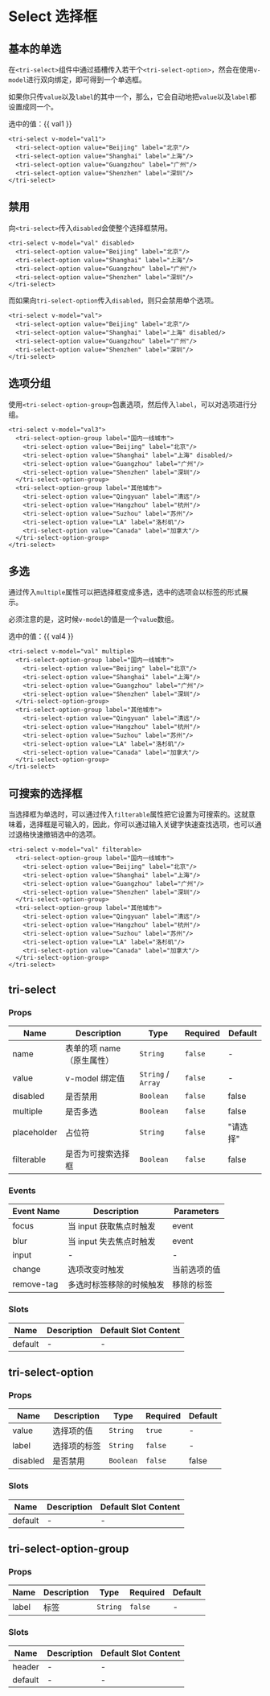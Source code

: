# Select 选择框

<script>
export default {
  data() {
    return {
      val1: '',
      val2: 'Beijing',
      val3: '',
      val4: [],
      val5: '',
    }
  }
}
</script>

## 基本的单选

在`<tri-select>`组件中通过插槽传入若干个`<tri-select-option>`，然会在使用`v-model`进行双向绑定，即可得到一个单选框。

如果你只传`value`以及`label`的其中一个，那么，它会自动地把`value`以及`label`都设置成同一个。

<tri-select v-model="val1">
  <tri-select-option value="Beijing"/>
  <tri-select-option value="Shanghai" label="上海"/>
  <tri-select-option label="广州"/>
  <tri-select-option value="Shenzhen" label="深圳"/>
</tri-select>

选中的值：{{ val1 }}

```vue
<tri-select v-model="val1">
  <tri-select-option value="Beijing" label="北京"/>
  <tri-select-option value="Shanghai" label="上海"/>
  <tri-select-option value="Guangzhou" label="广州"/>
  <tri-select-option value="Shenzhen" label="深圳"/>
</tri-select>
```

## 禁用

向`<tri-select>`传入`disabled`会使整个选择框禁用。

<tri-select v-model="val2" disabled>
  <tri-select-option value="Beijing" label="北京"/>
  <tri-select-option value="Shanghai" label="上海"/>
  <tri-select-option value="Guangzhou" label="广州"/>
  <tri-select-option value="Shenzhen" label="深圳"/>
</tri-select>

```vue
<tri-select v-model="val" disabled>
  <tri-select-option value="Beijing" label="北京"/>
  <tri-select-option value="Shanghai" label="上海"/>
  <tri-select-option value="Guangzhou" label="广州"/>
  <tri-select-option value="Shenzhen" label="深圳"/>
</tri-select>
```

而如果向`tri-select-option`传入`disabled`，则只会禁用单个选项。

<tri-select v-model="val2">
  <tri-select-option value="Beijing" label="北京"/>
  <tri-select-option value="Shanghai" label="上海" disabled/>
  <tri-select-option value="Guangzhou" label="广州"/>
  <tri-select-option value="Shenzhen" label="深圳"/>
</tri-select>

```vue
<tri-select v-model="val">
  <tri-select-option value="Beijing" label="北京"/>
  <tri-select-option value="Shanghai" label="上海" disabled/>
  <tri-select-option value="Guangzhou" label="广州"/>
  <tri-select-option value="Shenzhen" label="深圳"/>
</tri-select>
```

## 选项分组

使用`<tri-select-option-group>`包裹选项，然后传入`label`，可以对选项进行分组。

<tri-select v-model="val3">
<tri-select-option-group label="国内一线城市">
<tri-select-option value="Beijing" label="北京"/>
<tri-select-option value="Shanghai" label="上海" disabled/>
<tri-select-option value="Guangzhou" label="广州"/>
<tri-select-option value="Shenzhen" label="深圳"/> 
</tri-select-option-group>
<tri-select-option-group label="其他城市">
<tri-select-option value="Qingyuan" label="清远"/>
<tri-select-option value="Hangzhou" label="杭州"/>
<tri-select-option value="Suzhou" label="苏州"/>
<tri-select-option value="LA" label="洛杉矶"/>
<tri-select-option value="Canada" label="加拿大"/>
</tri-select-option-group>
</tri-select>

```vue
<tri-select v-model="val3">
  <tri-select-option-group label="国内一线城市">
    <tri-select-option value="Beijing" label="北京"/>
    <tri-select-option value="Shanghai" label="上海" disabled/>
    <tri-select-option value="Guangzhou" label="广州"/>
    <tri-select-option value="Shenzhen" label="深圳"/> 
  </tri-select-option-group>
  <tri-select-option-group label="其他城市">
    <tri-select-option value="Qingyuan" label="清远"/>
    <tri-select-option value="Hangzhou" label="杭州"/>
    <tri-select-option value="Suzhou" label="苏州"/>
    <tri-select-option value="LA" label="洛杉矶"/>
    <tri-select-option value="Canada" label="加拿大"/>
  </tri-select-option-group>
</tri-select>
```

## 多选

通过传入`multiple`属性可以把选择框变成多选，选中的选项会以标签的形式展示。

必须注意的是，这时候`v-model`的值是一个`value`数组。

<tri-select v-model="val4" multiple>
<tri-select-option-group label="国内一线城市">
<tri-select-option value="Beijing" label="北京"/>
<tri-select-option value="Shanghai" label="上海"/>
<tri-select-option value="Guangzhou" label="广州"/>
<tri-select-option value="Shenzhen" label="深圳"/> 
</tri-select-option-group>
<tri-select-option-group label="其他城市">
<tri-select-option value="Qingyuan" label="清远"/>
<tri-select-option value="Hangzhou" label="杭州"/>
<tri-select-option value="Suzhou" label="苏州"/>
<tri-select-option value="LA" label="洛杉矶"/>
<tri-select-option value="Canada" label="加拿大"/>
</tri-select-option-group>
</tri-select>

选中的值：{{ val4 }}

```vue
<tri-select v-model="val" multiple>
  <tri-select-option-group label="国内一线城市">
    <tri-select-option value="Beijing" label="北京"/>
    <tri-select-option value="Shanghai" label="上海"/>
    <tri-select-option value="Guangzhou" label="广州"/>
    <tri-select-option value="Shenzhen" label="深圳"/> 
  </tri-select-option-group>
  <tri-select-option-group label="其他城市">
    <tri-select-option value="Qingyuan" label="清远"/>
    <tri-select-option value="Hangzhou" label="杭州"/>
    <tri-select-option value="Suzhou" label="苏州"/>
    <tri-select-option value="LA" label="洛杉矶"/>
    <tri-select-option value="Canada" label="加拿大"/>
  </tri-select-option-group>
</tri-select>
```

## 可搜索的选择框

当选择框为单选时，可以通过传入`filterable`属性把它设置为可搜索的。这就意味着，选择框是可输入的，因此，你可以通过输入关键字快速查找选项，也可以通过退格快速撤销选中的选项。

<tri-select v-model="val5" filterable>
<tri-select-option-group label="国内一线城市">
<tri-select-option value="Beijing" label="北京"/>
<tri-select-option value="Shanghai" label="上海"/>
<tri-select-option value="Guangzhou" label="广州"/>
<tri-select-option value="Shenzhen" label="深圳"/> 
</tri-select-option-group>
<tri-select-option-group label="其他城市">
<tri-select-option value="Qingyuan" label="清远"/>
<tri-select-option value="Hangzhou" label="杭州"/>
<tri-select-option value="Suzhou" label="苏州"/>
<tri-select-option value="LA" label="洛杉矶"/>
<tri-select-option value="Canada" label="加拿大"/>
</tri-select-option-group>
</tri-select>

```vue
<tri-select v-model="val" filterable>
  <tri-select-option-group label="国内一线城市">
    <tri-select-option value="Beijing" label="北京"/>
    <tri-select-option value="Shanghai" label="上海"/>
    <tri-select-option value="Guangzhou" label="广州"/>
    <tri-select-option value="Shenzhen" label="深圳"/> 
  </tri-select-option-group>
  <tri-select-option-group label="其他城市">
    <tri-select-option value="Qingyuan" label="清远"/>
    <tri-select-option value="Hangzhou" label="杭州"/>
    <tri-select-option value="Suzhou" label="苏州"/>
    <tri-select-option value="LA" label="洛杉矶"/>
    <tri-select-option value="Canada" label="加拿大"/>
  </tri-select-option-group>
</tri-select>
```

## tri-select

### Props

<!-- @vuese:tri-select:props:start -->
|Name|Description|Type|Required|Default|
|---|---|---|---|---|
|name|表单的项 name（原生属性）|`String`|`false`|-|
|value|v-model 绑定值|`String` / `Array`|`false`|-|
|disabled|是否禁用|`Boolean`|`false`|false|
|multiple|是否多选|`Boolean`|`false`|false|
|placeholder|占位符|`String`|`false`|"请选择"|
|filterable|是否为可搜索选择框|`Boolean`|`false`|false|

<!-- @vuese:tri-select:props:end -->


### Events

<!-- @vuese:tri-select:events:start -->
|Event Name|Description|Parameters|
|---|---|---|
|focus|当 input 获取焦点时触发|event|
|blur|当 input 失去焦点时触发|event|
|input|-|-|
|change|选项改变时触发|当前选项的值|
|remove-tag|多选时标签移除的时候触发|移除的标签|

<!-- @vuese:tri-select:events:end -->


### Slots

<!-- @vuese:tri-select:slots:start -->
|Name|Description|Default Slot Content|
|---|---|---|
|default|-|-|

<!-- @vuese:tri-select:slots:end -->

## tri-select-option

### Props

<!-- @vuese:tri-select-option:props:start -->
|Name|Description|Type|Required|Default|
|---|---|---|---|---|
|value|选择项的值|`String`|`true`|-|
|label|选择项的标签|`String`|`false`|-|
|disabled|是否禁用|`Boolean`|`false`|false|

<!-- @vuese:tri-select-option:props:end -->


### Slots

<!-- @vuese:tri-select-option:slots:start -->
|Name|Description|Default Slot Content|
|---|---|---|
|default|-|-|

<!-- @vuese:tri-select-option:slots:end -->

## tri-select-option-group

### Props

<!-- @vuese:tri-select-option-group:props:start -->
|Name|Description|Type|Required|Default|
|---|---|---|---|---|
|label|标签|`String`|`false`|-|

<!-- @vuese:tri-select-option-group:props:end -->


### Slots

<!-- @vuese:tri-select-option-group:slots:start -->
|Name|Description|Default Slot Content|
|---|---|---|
|header|-|-|
|default|-|-|

<!-- @vuese:tri-select-option-group:slots:end -->